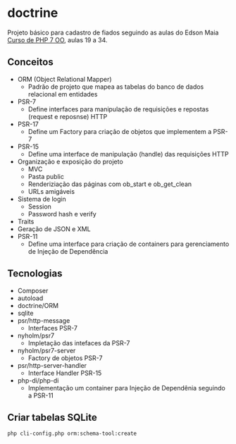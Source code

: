 # doctrine

Projeto básico para cadastro de fiados seguindo as aulas do Edson Maia [Curso de PHP 7 OO](https://www.youtube.com/watch?v=OLX575Y5doA&list=PLnex8IkmReXz6t1rqxB-W17dbvfSL1vfg&index=35), aulas 19 a 34.

## Conceitos

- ORM (Object Relational Mapper)
  - Padrão de projeto que mapea as tabelas do banco de dados relacional em entidades
- PSR-7
  - Define interfaces para manipulação de requisições e repostas (request e reposnse) HTTP
- PSR-17
  - Define um Factory para criação de objetos que implementem a PSR-7
- PSR-15
  - Define uma interface de manipulação (handle) das requisições HTTP
- Organização e exposição do projeto
  - MVC
  - Pasta public
  - Renderiziação das páginas com ob_start e ob_get_clean
  - URLs amigáveis
- Sistema de login
  - Session
  - Password hash e verify
- Traits
- Geração de JSON e XML
- PSR-11
  - Define uma interface para criação de containers para gerenciamento de Injeção de Dependência

## Tecnologias

- Composer
- autoload
- doctrine/ORM
- sqlite
- psr/http-message
  - Interfaces PSR-7
- nyholm/psr7
  - Impletação das intefaces da PSR-7
- nyholm/psr7-server
  - Factory de objetos PSR-7
- psr/http-server-handler
  - Interface Handler PSR-15
- php-di/php-di
  - Implementação um container para Injeção de Dependênia seguindo a PSR-11

## Criar tabelas SQLite

```bash
php cli-config.php orm:schema-tool:create
```
